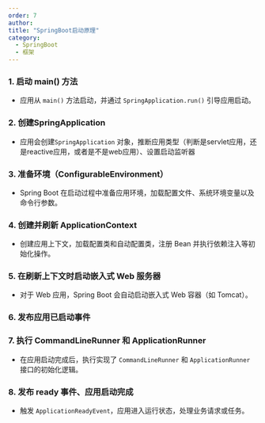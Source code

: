 ```yaml
---
order: 7
author: 
title: "SpringBoot启动原理"
category:
  - SpringBoot
  - 框架
---
```


### 1. **启动 main() 方法**

- 应用从 `main()` 方法启动，并通过 `SpringApplication.run()` 引导应用启动。

### 2. **创建SpringApplication**

- 应用会创建`SpringApplication` 对象，推断应用类型（判断是servlet应用，还是reactive应用，或者是不是web应用）、设置启动监听器

### 3. **准备环境（ConfigurableEnvironment）**

- Spring Boot 在启动过程中准备应用环境，加载配置文件、系统环境变量以及命令行参数。

### 4. **创建并刷新 ApplicationContext**

- 创建应用上下文，加载配置类和自动配置类，注册 Bean 并执行依赖注入等初始化操作。

### 5. **在刷新上下文时启动嵌入式 Web 服务器**

- 对于 Web 应用，Spring Boot 会自动启动嵌入式 Web 容器（如 Tomcat）。

### 6. **发布应用已启动事件**

### 7. **执行 CommandLineRunner 和 ApplicationRunner**

- 在应用启动完成后，执行实现了 `CommandLineRunner` 和 `ApplicationRunner` 接口的初始化逻辑。

### 8. **发布 ready 事件、应用启动完成**

- 触发 `ApplicationReadyEvent`，应用进入运行状态，处理业务请求或任务。